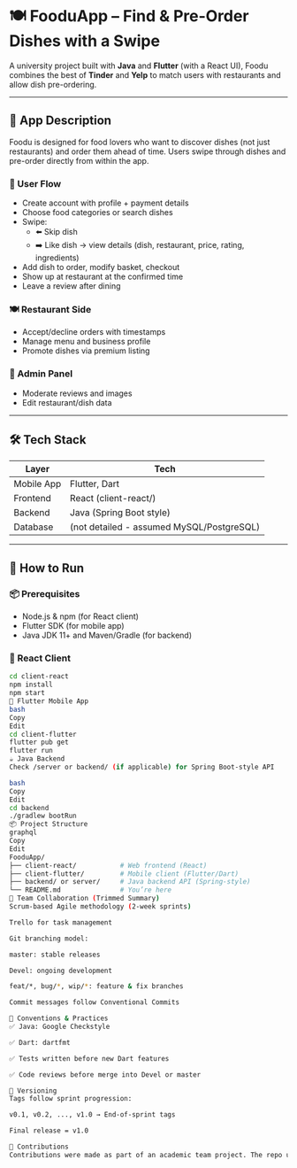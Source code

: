 # 🍽️ FooduApp – Find & Pre-Order Dishes with a Swipe

A university project built with **Java** and **Flutter** (with a React UI), Foodu combines the best of **Tinder** and **Yelp** to match users with restaurants and allow dish pre-ordering.

---

## 📱 App Description

Foodu is designed for food lovers who want to discover dishes (not just restaurants) and order them ahead of time. Users swipe through dishes and pre-order directly from within the app.

### 👤 User Flow
- Create account with profile + payment details
- Choose food categories or search dishes
- Swipe:
  - ⬅️ Skip dish
  - ➡️ Like dish → view details (dish, restaurant, price, rating, ingredients)
- Add dish to order, modify basket, checkout
- Show up at restaurant at the confirmed time
- Leave a review after dining

### 🍽️ Restaurant Side
- Accept/decline orders with timestamps
- Manage menu and business profile
- Promote dishes via premium listing

### 🔧 Admin Panel
- Moderate reviews and images
- Edit restaurant/dish data

---

## 🛠️ Tech Stack

| Layer       | Tech                     |
|-------------|--------------------------|
| Mobile App  | Flutter, Dart            |
| Frontend    | React (client-react/)    |
| Backend     | Java (Spring Boot style) |
| Database    | (not detailed - assumed MySQL/PostgreSQL) |

---

## 🚀 How to Run

### 📦 Prerequisites
- Node.js & npm (for React client)
- Flutter SDK (for mobile app)
- Java JDK 11+ and Maven/Gradle (for backend)

### 📱 React Client
```bash
cd client-react
npm install
npm start
📱 Flutter Mobile App
bash
Copy
Edit
cd client-flutter
flutter pub get
flutter run
☕ Java Backend
Check /server or backend/ (if applicable) for Spring Boot-style API

bash
Copy
Edit
cd backend
./gradlew bootRun
📦 Project Structure
graphql
Copy
Edit
FooduApp/
├── client-react/           # Web frontend (React)
├── client-flutter/         # Mobile client (Flutter/Dart)
├── backend/ or server/     # Java backend API (Spring-style)
└── README.md               # You’re here
🧪 Team Collaboration (Trimmed Summary)
Scrum-based Agile methodology (2-week sprints)

Trello for task management

Git branching model:

master: stable releases

Devel: ongoing development

feat/*, bug/*, wip/*: feature & fix branches

Commit messages follow Conventional Commits

🧹 Conventions & Practices
✅ Java: Google Checkstyle

✅ Dart: dartfmt

✅ Tests written before new Dart features

✅ Code reviews before merge into Devel or master

🏁 Versioning
Tags follow sprint progression:

v0.1, v0.2, ..., v1.0 → End-of-sprint tags

Final release = v1.0

📢 Contributions
Contributions were made as part of an academic team project. The repo uses protected branches and pull requests for quality assurance.

